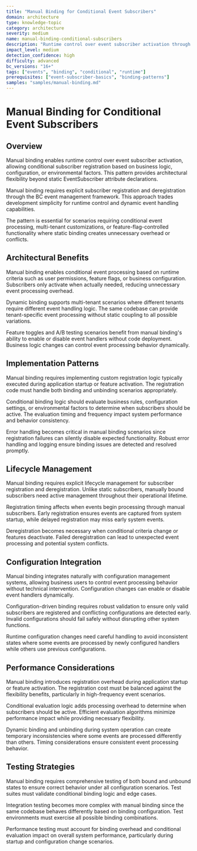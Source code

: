 ```yaml
---
title: "Manual Binding for Conditional Event Subscribers"
domain: architecture
type: knowledge-topic
category: architecture
severity: medium
name: manual-binding-conditional-subscribers
description: "Runtime control over event subscriber activation through manual binding"
impact_level: medium
detection_confidence: high
difficulty: advanced
bc_versions: "16+"
tags: ["events", "binding", "conditional", "runtime"]
prerequisites: ["event-subscriber-basics", "binding-patterns"]
samples: "samples/manual-binding.md"
---
```


# Manual Binding for Conditional Event Subscribers

## Overview

Manual binding enables runtime control over event subscriber activation, allowing conditional subscriber registration based on business logic, configuration, or environmental factors. This pattern provides architectural flexibility beyond static EventSubscriber attribute declarations.

Manual binding requires explicit subscriber registration and deregistration through the BC event management framework. This approach trades development simplicity for runtime control and dynamic event handling capabilities.

The pattern is essential for scenarios requiring conditional event processing, multi-tenant customizations, or feature-flag-controlled functionality where static binding creates unnecessary overhead or conflicts.

## Architectural Benefits

Manual binding enables conditional event processing based on runtime criteria such as user permissions, feature flags, or business configuration. Subscribers only activate when actually needed, reducing unnecessary event processing overhead.

Dynamic binding supports multi-tenant scenarios where different tenants require different event handling logic. The same codebase can provide tenant-specific event processing without static coupling to all possible variations.

Feature toggles and A/B testing scenarios benefit from manual binding's ability to enable or disable event handlers without code deployment. Business logic changes can control event processing behavior dynamically.

## Implementation Patterns

Manual binding requires implementing custom registration logic typically executed during application startup or feature activation. The registration code must handle both binding and unbinding scenarios appropriately.

Conditional binding logic should evaluate business rules, configuration settings, or environmental factors to determine when subscribers should be active. The evaluation timing and frequency impact system performance and behavior consistency.

Error handling becomes critical in manual binding scenarios since registration failures can silently disable expected functionality. Robust error handling and logging ensure binding issues are detected and resolved promptly.

## Lifecycle Management

Manual binding requires explicit lifecycle management for subscriber registration and deregistration. Unlike static subscribers, manually bound subscribers need active management throughout their operational lifetime.

Registration timing affects when events begin processing through manual subscribers. Early registration ensures events are captured from system startup, while delayed registration may miss early system events.

Deregistration becomes necessary when conditional criteria change or features deactivate. Failed deregistration can lead to unexpected event processing and potential system conflicts.

## Configuration Integration

Manual binding integrates naturally with configuration management systems, allowing business users to control event processing behavior without technical intervention. Configuration changes can enable or disable event handlers dynamically.

Configuration-driven binding requires robust validation to ensure only valid subscribers are registered and conflicting configurations are detected early. Invalid configurations should fail safely without disrupting other system functions.

Runtime configuration changes need careful handling to avoid inconsistent states where some events are processed by newly configured handlers while others use previous configurations.

## Performance Considerations

Manual binding introduces registration overhead during application startup or feature activation. The registration cost must be balanced against the flexibility benefits, particularly in high-frequency event scenarios.

Conditional evaluation logic adds processing overhead to determine when subscribers should be active. Efficient evaluation algorithms minimize performance impact while providing necessary flexibility.

Dynamic binding and unbinding during system operation can create temporary inconsistencies where some events are processed differently than others. Timing considerations ensure consistent event processing behavior.

## Testing Strategies

Manual binding requires comprehensive testing of both bound and unbound states to ensure correct behavior under all configuration scenarios. Test suites must validate conditional binding logic and edge cases.

Integration testing becomes more complex with manual binding since the same codebase behaves differently based on binding configuration. Test environments must exercise all possible binding combinations.

Performance testing must account for binding overhead and conditional evaluation impact on overall system performance, particularly during startup and configuration change scenarios.